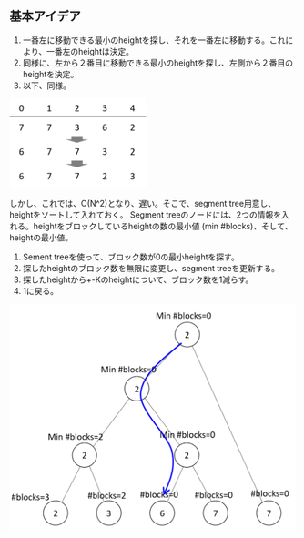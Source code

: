 ## 基本アイデア
1. 一番左に移動できる最小のheightを探し、それを一番左に移動する。これにより、一番左のheightは決定。
2. 同様に、左から２番目に移動できる最小のheightを探し、左側から２番目のheightを決定。
3. 以下、同様。
<img src="images/basic_idea.png" width="240" />

しかし、これでは、O(N^2)となり、遅い。そこで、segment tree用意し、heightをソートして入れておく。
Segment treeのノードには、2つの情報を入れる。heightをブロックしているheightの数の最小値 (min #blocks)、そして、heightの最小値。

1. Sement treeを使って、ブロック数が0の最小heightを探す。
2. 探したheightのブロック数を無限に変更し、segment treeを更新する。
3. 探したheightから+-Kのheightについて、ブロック数を1減らす。
4. 1に戻る。
<img src="images/traverse_segment_tree.png" width="600" />








